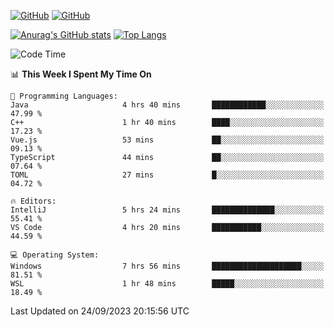 [![GitHub](https://img.shields.io/github/followers/sharpxk?style=social)](https://github.com/sharpxk) [![GitHub](https://img.shields.io/github/stars/sharpxk?style=social)](https://github.com/sharpxk)

[![Anurag's GitHub stats](https://github-readme-stats-git-masterrstaa-rickstaa.vercel.app/api?username=sharpxk&hide=contribs,prs,issues&show_icons=true&theme=tokyonight)](https://github.com/anuraghazra/github-readme-stats)
[![Top Langs](https://github-readme-stats-git-masterrstaa-rickstaa.vercel.app/api/top-langs/?username=sharpxk&layout=compact&theme=tokyonight)](https://github.com/anuraghazra/github-readme-stats)

<!--START_SECTION:waka-->
![Code Time](http://img.shields.io/badge/Code%20Time-300%20hrs%2019%20mins-blue)

📊 **This Week I Spent My Time On** 

```text
💬 Programming Languages: 
Java                     4 hrs 40 mins       ████████████░░░░░░░░░░░░░   47.99 % 
C++                      1 hr 40 mins        ████░░░░░░░░░░░░░░░░░░░░░   17.23 % 
Vue.js                   53 mins             ██░░░░░░░░░░░░░░░░░░░░░░░   09.13 % 
TypeScript               44 mins             ██░░░░░░░░░░░░░░░░░░░░░░░   07.64 % 
TOML                     27 mins             █░░░░░░░░░░░░░░░░░░░░░░░░   04.72 % 

🔥 Editors: 
IntelliJ                 5 hrs 24 mins       ██████████████░░░░░░░░░░░   55.41 % 
VS Code                  4 hrs 20 mins       ███████████░░░░░░░░░░░░░░   44.59 % 

💻 Operating System: 
Windows                  7 hrs 56 mins       ████████████████████░░░░░   81.51 % 
WSL                      1 hr 48 mins        █████░░░░░░░░░░░░░░░░░░░░   18.49 % 
```


 Last Updated on 24/09/2023 20:15:56 UTC
<!--END_SECTION:waka-->
